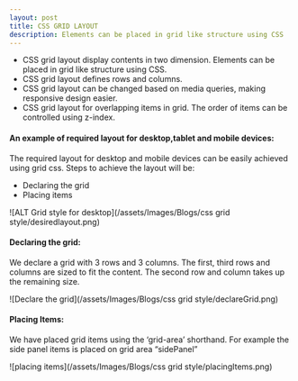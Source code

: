 ```yaml
---
layout: post
title: CSS GRID LAYOUT
description: Elements can be placed in grid like structure using CSS
---
```



* CSS grid layout display contents in two dimension. Elements can be placed in grid like structure using CSS.
* CSS grid layout defines rows and columns.
* CSS grid layout can be changed based on media queries, making responsive design easier.
* CSS grid layout for overlapping items in grid. The order of items can be controlled using z-index.


<h4 class="te-header"> An example of required layout for desktop,tablet and mobile devices: </h4>
The required layout for desktop and mobile devices can be easily achieved using grid css. Steps to achieve the layout will be:

* Declaring the grid
* Placing items

![ALT Grid style for desktop](/assets/Images/Blogs/css grid style/desiredlayout.png)


<script async src="//jsfiddle.net/Kiflay/Lsxkcvne/3/embed/html,css,result/dark/"></script>

<h4 class="te-header"> Declaring the grid: </h4>

We declare a grid with 3 rows and 3 columns. The first, third rows and columns  are sized to fit the content. The second row and column takes up the remaining size.  

![Declare the grid](/assets/Images/Blogs/css grid style/declareGrid.png)
 
<h4 class="te-header"> Placing Items: </h4>
We have placed grid items using the ‘grid-area’ shorthand. For example the side panel items is placed on grid area “sidePanel”
 
![placing items](/assets/Images/Blogs/css grid style/placingItems.png)





